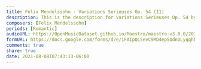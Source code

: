 ```yaml
---
title: Felix Mendelssohn - Variations Serieuses Op. 54 (11)
description: This is the description for Variations Serieuses Op. 54 by Felix Mendelssohn
composers: [Felix Mendelssohn]
periods: [Romantic]
audioURL: https://OpenMusicDataset.github.io/Maestro/maestro-v3.0.0/2013/ORIG-MIDI_01_7_10_13_Group_MID--AUDIO_02_R3_2013_wav--1.midi
formURL: https://docs.google.com/forms/d/e/1FAIpQLSevC9MD4ep5QdnULyqqhbP1VumT3HMYlHR8azy17SiuCAQTlQ/viewform
comments: true
share: true
date: 2021-08-08T07:43:13-06:00
---
```

